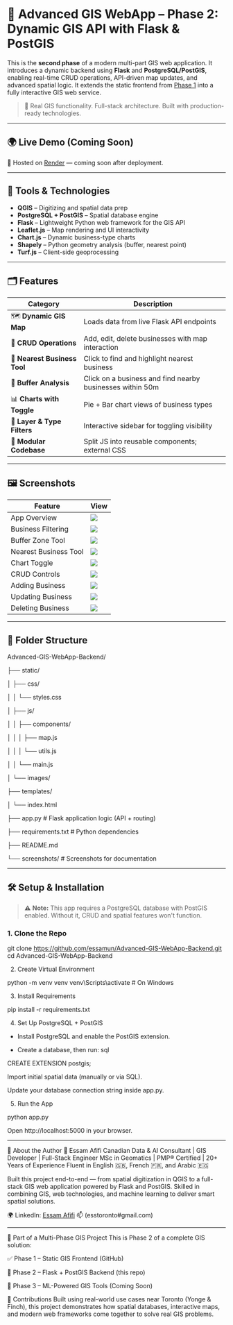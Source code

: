 # 🚀 Advanced GIS WebApp – Phase 2: Dynamic GIS API with Flask & PostGIS

This is the **second phase** of a modern multi-part GIS web application. It introduces a dynamic backend using **Flask** and **PostgreSQL/PostGIS**, enabling real-time CRUD operations, API-driven map updates, and advanced spatial logic. It extends the static frontend from [Phase 1](https://github.com/essamun/Advanced-GIS-WebApp-Frontend) into a fully interactive GIS web service.

> 📍 Real GIS functionality. Full-stack architecture. Built with production-ready technologies.

---

## 🌍 Live Demo (Coming Soon)
📎 Hosted on [Render](https://render.com) — coming soon after deployment.

---

## 🧰 Tools & Technologies

- **QGIS** – Digitizing and spatial data prep  
- **PostgreSQL + PostGIS** – Spatial database engine  
- **Flask** – Lightweight Python web framework for the GIS API  
- **Leaflet.js** – Map rendering and UI interactivity  
- **Chart.js** – Dynamic business-type charts  
- **Shapely** – Python geometry analysis (buffer, nearest point)  
- **Turf.js** – Client-side geoprocessing  

---

## 🗂️ Features

| Category | Description |
|---------|-------------|
| 🗺️ **Dynamic GIS Map** | Loads data from live Flask API endpoints |
| 🔁 **CRUD Operations** | Add, edit, delete businesses with map interaction |
| 🧭 **Nearest Business Tool** | Click to find and highlight nearest business |
| 🎯 **Buffer Analysis** | Click on a business and find nearby businesses within 50m |
| 📊 **Charts with Toggle** | Pie + Bar chart views of business types |
| 🔎 **Layer & Type Filters** | Interactive sidebar for toggling visibility |
| 🧱 **Modular Codebase** | Split JS into reusable components; external CSS |

---

## 🖼️ Screenshots

| Feature | View |
|--------|------|
| App Overview | ![](screenshots/overview.png) |
| Business Filtering | ![](screenshots/filter-by-type.png) |
| Buffer Zone Tool | ![](screenshots/buffer-analysis.png) |
| Nearest Business Tool | ![](screenshots/nearest-business.png) |
| Chart Toggle | ![](screenshots/chart-toggle.png) |
| CRUD Controls | ![](screenshots/BizMgt_Btns.png) |
| Adding Business | ![](screenshots/AddingBiz.png) |
| Updating Business | ![](screenshots/UpdatingBiz.png) |
| Deleting Business | ![](screenshots/DeleteBiz.png) |

---

## 📁 Folder Structure

Advanced-GIS-WebApp-Backend/

├── static/

│ ├── css/

│ │ └── styles.css

│ ├── js/

│ │ ├── components/

│ │ │ ├── map.js

│ │ │ └── utils.js

│ │ └── main.js

│ └── images/

├── templates/

│ └── index.html

├── app.py # Flask application logic (API + routing)

├── requirements.txt # Python dependencies

├── README.md

└── screenshots/ # Screenshots for documentation


---

## 🛠️ Setup & Installation

> ⚠️ **Note:** This app requires a PostgreSQL database with PostGIS enabled. Without it, CRUD and spatial features won't function.

### 1. Clone the Repo

git clone https://github.com/essamun/Advanced-GIS-WebApp-Backend.git
cd Advanced-GIS-WebApp-Backend


2. Create Virtual Environment

python -m venv venv
venv\Scripts\activate  # On Windows

3. Install Requirements

pip install -r requirements.txt

4. Set Up PostgreSQL + PostGIS
 - Install PostgreSQL and enable the PostGIS extension.

 - Create a database, then run:
 sql

CREATE EXTENSION postgis;

Import initial spatial data (manually or via SQL).

Update your database connection string inside app.py.

5. Run the App

python app.py

Open http://localhost:5000 in your browser.

---

🧠 About the Author
👤 Essam Afifi
Canadian Data & AI Consultant | GIS Developer | Full-Stack Engineer
MSc in Geomatics | PMP® Certified | 20+ Years of Experience
Fluent in English 🇬🇧, French 🇫🇷, and Arabic 🇪🇬

Built this project end-to-end — from spatial digitization in QGIS to a full-stack GIS web application powered by Flask and PostGIS. Skilled in combining GIS, web technologies, and machine learning to deliver smart spatial solutions.


🌍 LinkedIn: [Essam Afifi](https://www.linkedin.com/in/essam-afifi-a38a3a362/)
📫 (esstoronto#gmail.com)

---

🔭 Part of a Multi-Phase GIS Project
This is Phase 2 of a complete GIS solution:

✅ Phase 1 – Static GIS Frontend (GitHub)

🔁 Phase 2 – Flask + PostGIS Backend (this repo)

🧠 Phase 3 – ML-Powered GIS Tools (Coming Soon)

🙌 Contributions
Built using real-world use cases near Toronto (Yonge & Finch), this project demonstrates how spatial databases, interactive maps, and modern web frameworks come together to solve real GIS problems.


